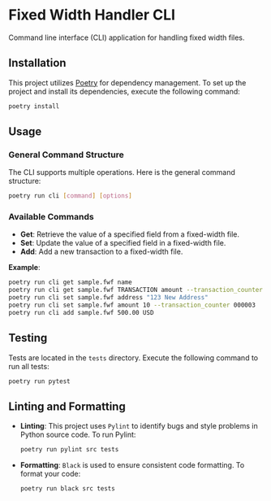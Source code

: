 
# Fixed Width Handler CLI

Command line interface (CLI) application for handling fixed width files.

## Installation

This project utilizes [Poetry](https://python-poetry.org/) for dependency management. To set up the project and install its dependencies, execute the following command:

```bash
poetry install
```

## Usage

### General Command Structure

The CLI supports multiple operations. Here is the general command structure:

```bash
poetry run cli [command] [options]
```

### Available Commands

- **Get**: Retrieve the value of a specified field from a fixed-width file.
- **Set**: Update the value of a specified field in a fixed-width file.
- **Add**: Add a new transaction to a fixed-width file.

**Example**:

```bash
poetry run cli get sample.fwf name
poetry run cli get sample.fwf TRANSACTION amount --transaction_counter 000004
poetry run cli set sample.fwf address "123 New Address"
poetry run cli set sample.fwf amount 10 --transaction_counter 000003
poetry run cli add sample.fwf 500.00 USD
```

## Testing

Tests are located in the `tests` directory. Execute the following command to run all tests:

```bash
poetry run pytest
```

## Linting and Formatting

- **Linting**: This project uses `Pylint` to identify bugs and style problems in Python source code. To run Pylint:

  ```bash
  poetry run pylint src tests
  ```

- **Formatting**: `Black` is used to ensure consistent code formatting. To format your code:

  ```bash
  poetry run black src tests
  ```
